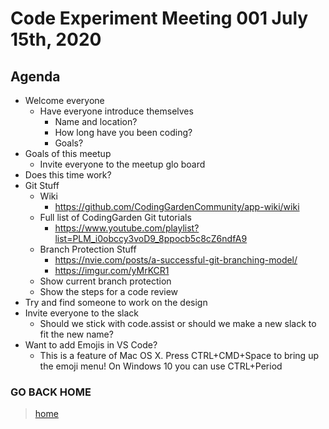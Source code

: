 # Code Experiment Meeting 001 July 15th, 2020

## Agenda
- Welcome everyone
  - Have everyone introduce themselves
    - Name and location?
    - How long have you been coding?
    - Goals?
- Goals of this meetup
  - Invite everyone to the meetup glo board
- Does this time work?
- Git Stuff
  - Wiki
    - https://github.com/CodingGardenCommunity/app-wiki/wiki
  - Full list of CodingGarden Git tutorials
    - https://www.youtube.com/playlist?list=PLM_i0obccy3voD9_8ppocb5c8cZ6ndfA9
  - Branch Protection Stuff
    - https://nvie.com/posts/a-successful-git-branching-model/
    - https://imgur.com/yMrKCR1
  - Show current branch protection
  - Show the steps for a code review
- Try and find someone to work on the design
- Invite everyone to the slack
  - Should we stick with code.assist or should we make a new slack to fit the new name?
- Want to add Emojis in VS Code?
  - This is a feature of Mac OS X. Press CTRL+CMD+Space to bring up the emoji menu! On Windows 10 you can use CTRL+Period

### GO BACK HOME
> [home](../readme.md)
